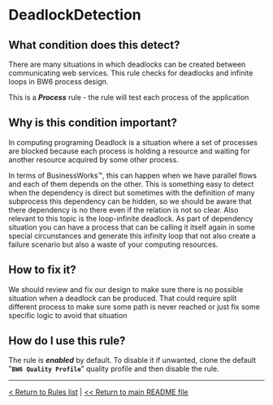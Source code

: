 # DeadlockDetection

## What condition does this detect?

There are many situations in which deadlocks can be created between communicating web services. This rule checks for deadlocks and infinite loops in BW6 process design.

This is a ***Process*** rule - the rule will test each process of the application

## Why is this condition important?

In computing programing Deadlock is a situation where a set of processes are blocked because each process is holding a resource and waiting for another resource acquired by some other process.

In terms of BusinessWorks™, this can happen when we have parallel flows and each of them depends on the other. This is something easy to detect when the dependency is direct but sometimes with the definition of many subprocess this dependency can be hidden, so we should be aware that there dependency is no there even if the relation is not so clear. Also relevant to this topic is the loop-infinite deadlock. As part of dependency situation you can have a process that can be calling it itself again in some special circunstances and generate this infinity loop that not also create a failure scenario but also a waste of your computing resources. </thead>

## How to fix it?

We should review and fix our design to make sure there is no possible situation when a deadlock can be produced. That could require split different process to make sure some path is never reached or just fix some specific logic to avoid that situation

## How do I use this rule?

The rule is **_enabled_** by default. To disable it if unwanted, clone the default "**`BW6 Quality Profile`**" quality profile and then disable the rule.

---
[< Return to Rules list](./RULES.md) |  [<< Return to main README file](../../../README.md)
